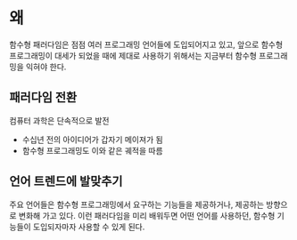 # 왜

함수형 패러다임은 점점 여러 프로그래밍 언어들에 도입되어지고 있고, 앞으로 함수형 프로그래밍이 대세가 되었을 때에 제대로 사용하기 위해서는 지금부터 함수형 프로그래밍을 익혀야 한다.

## 패러다임 전환

컴퓨터 과학은 단속적으로 발전
  - 수십년 전의 아이디어가 갑자기 메이져가 됨
  - 함수형 프로그래밍도 이와 같은 궤적을 따름

## 언어 트렌드에 발맞추기

주요 언어들은 함수형 프로그래밍에서 요구하는 기능들을 제공하거나, 제공하는 방향으로 변화해 가고 있다. 이런 패러다임을 미리 배워두면 어떤 언어를 사용하던, 함수형 기능들이 도입되자마자 사용할 수 있게 된다.

